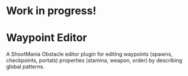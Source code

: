 # Work in progress!
# Waypoint Editor
A ShootMania Obstacle editor plugin for editing waypoints (spawns, checkpoints, portals) properties (stamina, weapon, order) by describing global patterns.
